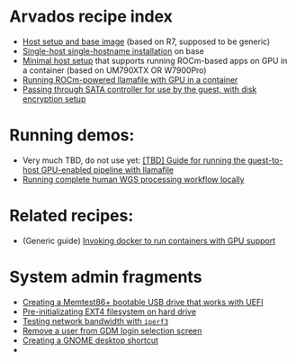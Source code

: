 # Arvados recipe index

* [Host setup and base image](Create-base-image-for-Arvados/Create-base-image-for-Arvados.md) (based on R7, supposed to be generic)
* [Single-host single-hostname installation](Install-Arvados-instance-over-base-image.md) on base
* [Minimal host setup](Minimal-install-of-AMD-ROCm-for-Docker-images.md) that supports running ROCm-based apps on GPU in a container (based on UM790XTX OR W7900Pro)
* [Running ROCm-powered llamafile with GPU in a container](llamafile-with-ROCm-in-container.md)
* [Passing through SATA controller for use by the guest, with disk encryption setup](SATA-controller-passthrough-for-guest.md)

# Running demos:

* Very much TBD, do not use yet: [\[TBD\] Guide for running the guest-to-host GPU-enabled pipeline with llamafile](Guide-for-running-the-guest-to-host-GPU-enabled-pipeline-with-llamafile.md)
* [Running complete human WGS processing workflow locally](Running-complete-human-WGS-processing-workflow-locally.md)

# Related recipes:

* (Generic guide) [Invoking docker to run containers with GPU support](Invoking-docker-to-run-containers-with-GPU-support.md)

# System admin fragments

* [Creating a Memtest86+ bootable USB drive that works with UEFI](UEFI-compatible-Memtest86+-on-bootable-USB.md)
* [Pre-initializating EXT4 filesystem on hard drive](Pre-initializating-EXT4-filesystem-on-hard-drive.md)
* [Testing network bandwidth with `iperf3`](Testing-network-bandwidth-with-iperf3.md)
* [Remove a user from GDM login selection screen](Prevent-GNOME-display-manager-GDM3-from-showing-a-certain-user.md)
* [Creating a GNOME desktop shortcut](Creating-desktop-shortcut.md)
*
